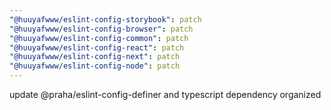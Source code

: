 ```yaml
---
"@huuyafwww/eslint-config-storybook": patch
"@huuyafwww/eslint-config-browser": patch
"@huuyafwww/eslint-config-common": patch
"@huuyafwww/eslint-config-react": patch
"@huuyafwww/eslint-config-next": patch
"@huuyafwww/eslint-config-node": patch
---
```


update @praha/eslint-config-definer and typescript dependency organized
